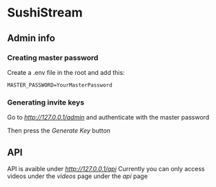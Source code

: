 # SushiStream

## Admin info

### Creating master password

Create a .env file in the root and add this:

```env
MASTER_PASSWORD=YourMasterPassword
```

### Generating invite keys

Go to *http://127.0.0.1/admin* and authenticate with the master password

Then press the *Generate Key* button

## API

API is avaible under *http://127.0.0.1/api*
Currently you can only access videos under the *videos* page under the *api* page